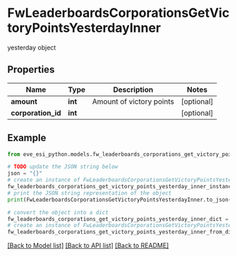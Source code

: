 # FwLeaderboardsCorporationsGetVictoryPointsYesterdayInner

yesterday object

## Properties

Name | Type | Description | Notes
------------ | ------------- | ------------- | -------------
**amount** | **int** | Amount of victory points | [optional] 
**corporation_id** | **int** |  | [optional] 

## Example

```python
from eve_esi_python.models.fw_leaderboards_corporations_get_victory_points_yesterday_inner import FwLeaderboardsCorporationsGetVictoryPointsYesterdayInner

# TODO update the JSON string below
json = "{}"
# create an instance of FwLeaderboardsCorporationsGetVictoryPointsYesterdayInner from a JSON string
fw_leaderboards_corporations_get_victory_points_yesterday_inner_instance = FwLeaderboardsCorporationsGetVictoryPointsYesterdayInner.from_json(json)
# print the JSON string representation of the object
print(FwLeaderboardsCorporationsGetVictoryPointsYesterdayInner.to_json())

# convert the object into a dict
fw_leaderboards_corporations_get_victory_points_yesterday_inner_dict = fw_leaderboards_corporations_get_victory_points_yesterday_inner_instance.to_dict()
# create an instance of FwLeaderboardsCorporationsGetVictoryPointsYesterdayInner from a dict
fw_leaderboards_corporations_get_victory_points_yesterday_inner_from_dict = FwLeaderboardsCorporationsGetVictoryPointsYesterdayInner.from_dict(fw_leaderboards_corporations_get_victory_points_yesterday_inner_dict)
```
[[Back to Model list]](../README.md#documentation-for-models) [[Back to API list]](../README.md#documentation-for-api-endpoints) [[Back to README]](../README.md)


